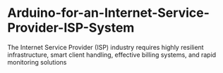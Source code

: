 # Arduino-for-an-Internet-Service-Provider-ISP-System
The Internet Service Provider (ISP) industry requires highly resilient infrastructure, smart client handling, effective billing systems, and rapid monitoring solutions
